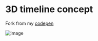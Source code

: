 # 3D timeline concept
   
Fork from my [codepen](https://codepen.io/dilums/pen/BaoxrLJ)   
    
        
![image](https://res.cloudinary.com/ds574fco0/image/upload/v1679328328/github/3d-timeline-concept_zjotmn.png)